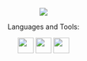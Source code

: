 
<p align="center">
  <a href="https://github.com/DenverCoder1/readme-typing-svg"><img src="https://readme-typing-svg.herokuapp.com?lines=Hi,+My+name+is+Berke+Baramuk;I+am+a+live-coder+at+Agorave+Istanbul.;I+love+Sonic-Pi.;I+love+learning.;I+love+open+source.;&center=true&width=500&height=50"></a>
</p>


<p align="center">Languages and Tools:</p>
<p>

<div align="center">
  <img height="32" width="32" src="https://cdn.simpleicons.org/html5" />
  <img height="32" width="32" src="https://cdn.simpleicons.org/python" />
  <img height="32" width="32" src="https://cdn.simpleicons.org/ruby" />
</div>



